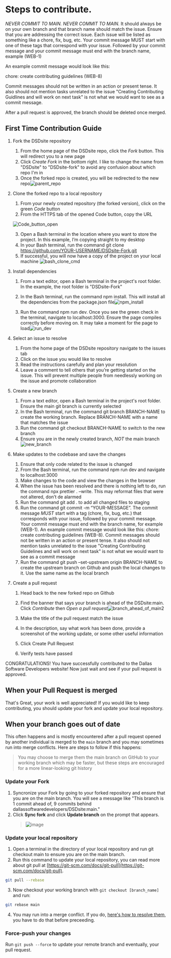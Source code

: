 # Steps to contribute.

_NEVER COMMIT TO MAIN. NEVER COMMIT TO MAIN._ It should always be on your own branch and that branch name should match the issue.
Ensure that you are addressing the correct issue. Each issue will be listed as something like a chore, fix, bug, etc. Your commit message MUST start with one of these tags that correspond with your issue.
Followed by your commit message and your commit message must end with the branch name, example (WEB-1)

An example commit message would look like this:

chore: create contributing guidelines (WEB-8)

Commit messages should not be written in an action or present tense. It also should not mention tasks unrelated to the issue "Creating Contributing Guidlines and will work on next task" is not what we would want to see as a commit message.

After a pull request is approved, the branch should be deleted once merged.

## First Time Contribution Guide

1. Fork the DSDsite repository

   1. From the home page of the DSDsite repo, click the _Fork_ button. This will redirect you to a new page
   2. Click _Create Fork_ in the bottom right. I like to change the name from "DSDsite" to "DSDsite-fork" to avoid any confusion about which repo I'm in
   3. Once the forked repo is created, you will be redirected to the new repo![parent_repo](https://github.com/David-Ogden-III/DSDsite-Fork/assets/71677972/98725291-a209-4c52-a077-e220d192849a)

2. Clone the forked repo to a local repository

   1. From your newly created repository (the forked version), click on the green _Code_ button
   2. From the HTTPS tab of the opened Code button, copy the URL

   ![Code_button_open](https://github.com/David-Ogden-III/DSDsite-Fork/assets/71677972/46c03816-b793-4574-9706-c80656e195f7)

   3. Open a Bash terminal in the location where you want to store the project. In this example, I’m copying straight to my desktop
   4. In your Bash terminal, run the command git clone https://github.com/YOUR-USERNAME/DSDsite-Fork.git
   5. If successful, you will now have a copy of the project on your local machine
      ![bash_clone_cmd](https://github.com/David-Ogden-III/DSDsite-Fork/assets/71677972/551d3ea0-5448-45c7-ab33-2dddbc0247e3)

3. Install dependencies

   1. From a text editor, open a Bash terminal in the project's root folder. In the example, the root folder is "DSDsite-Fork"
   2. In the Bash terminal, run the command npm install. This will install all the dependencies from the package.json file![npm_install](https://github.com/David-Ogden-III/DSDsite-Fork/assets/71677972/cdad748f-4569-4a04-8dc6-e40c8fae5cac)

   3. Run the command npm run dev. Once you see the green check in the terminal, navigate to localhost:3000. Ensure the page compiles correctly before moving on. It may take a moment for the page to load![run_dev](https://github.com/David-Ogden-III/DSDsite-Fork/assets/71677972/a2421871-1a3f-41d1-b056-dc2736baa994)

4. Select an issue to resolve

   1. From the home page of the DSDsite repository navigate to the issues tab
   2. Click on the issue you would like to resolve
   3. Read the instructions carefully and plan your resolution
   4. Leave a comment to tell others that you’re getting started on the issue. This will prevent multiple people from needlessly working on the issue and promote collaboration

5. Create a new branch

   1. From a text editor, open a Bash terminal in the project's root folder. Ensure the main git branch is currently selected
   2. In the Bash terminal, run the command git branch BRANCH-NAME to create the working branch. Replace BRANCH-NAME with a name that matches the issue
   3. Run the command git checkout BRANCH-NAME to switch to the new branch
   4. Ensure you are in the newly created branch, _NOT_ the main branch![new_branch](https://github.com/David-Ogden-III/DSDsite-Fork/assets/71677972/fbe4c6bd-fd66-4c74-915a-26452aa98041)

6. Make updates to the codebase and save the changes

   1. Ensure that only code related to the issue is changed
   2. From the Bash terminal, run the command npm run dev and navigate to localhost:3000
   3. Make changes to the code and view the changes in the browser
   4. When the issue has been resolved and there is nothing left to do, run the command npx prettier . –write. This may reformat files that were not altered, don’t de alarmed
   5. Run the command git add . to add all changed files to staging
   6. Run the command git commit -m “YOUR-MESSAGE”. The commit message _MUST_ start with a tag (chore, fix, bug, etc.) that corresponds with your issue, followed by your commit message. Your commit message must end with the branch name, for example (WEB-1). An example commit message would look like this: chore: create contributing guidelines (WEB-8). Commit messages should not be written in an action or present tense. It also should not mention tasks unrelated to the issue "Creating Contributing Guidelines and will work on next task" is not what we would want to see as a commit message
   7. Run the command git push –set-upstream origin BRANCH-NAME to create the upstream branch on Github and push the local changes to it. Use the same name as the local branch

7. Create a pull request

   1. Head back to the new forked repo on Github
   2. Find the banner that says your branch is ahead of the DSDsite:main. Click _Contribute_ then _Open a pull request_![branch_ahead_of_main2](https://github.com/David-Ogden-III/DSDsite-Fork/assets/71677972/4cb45655-b501-4e2c-8c1b-9ff44560705b)

   3. Make the title of the pull request match the issue
   4. In the description, say what work has been done, provide a screenshot of the working update, or some other useful information
   5. Click Create Pull Request
   6. Verify tests have passed

CONGRATULATIONS! You have successfully contributed to the Dallas Software Developers website! Now just wait and see if your pull request is approved.

## When your Pull Request is merged

That's Great, your work is well appreciated! If you would like to keep contributing, you should update your fork and update your local repository.

## When your branch goes out of date

This often happens and is mostly encountered after a pull request opened by another individual is merged to the `main` branch and you may sometimes run into merge conflicts. Here are steps to follow if this happens:

> You may choose to merge them the main branch on GitHub to your working branch which may be faster, but these steps are encouraged for a more linear-looking git history

### Update your Fork

1. Syncronize your Fork by going to your forked repository and ensure that you are on the main branch. You will see a message like "This branch is 1 commit ahead of, 9 commits behind dallassoftwaredevelopers/DSDsite:main."
2. Click **Sync fork** and click **Update branch** on the prompt that appears.
   > ![image](https://github.com/climaxmba/DSDsite/assets/106796090/d72ef411-c707-4d70-8c45-48e607450c04)

### Update your local repository

1. Open a terminal in the directory of your local repository and run git checkout main to ensure you are on the main branch.
2. Run this command to update your local repository, you can read more about git pull at [https://git-scm.com/docs/git-pull](https://git-scm.com/docs/git-pull).

```bash
git pull --rebase
```

3. Now checkout your working branch with `git checkout [branch_name]` and run:

```bash
git rebase main
```

4. You may run into a merge conflict. If you do, [here's how to resolve them](https://www.freecodecamp.org/news/resolve-merge-conflicts-in-git-a-practical-guide/), you have to do that before preceeding.

### Force-push your changes

Run `git push --force` to update your remote branch and eventually, your pull request.
